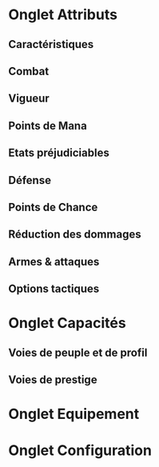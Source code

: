 # Onglet Attributs

## Caractéristiques

## Combat

## Vigueur

## Points de Mana

## Etats préjudiciables

## Défense

## Points de Chance

## Réduction des dommages

## Armes & attaques

## Options tactiques

# Onglet Capacités

## Voies de peuple et de profil

## Voies de prestige

# Onglet Equipement

# Onglet Configuration
